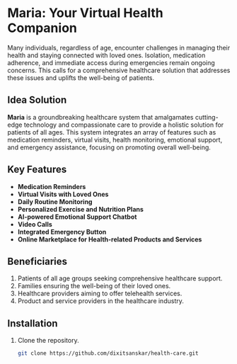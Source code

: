 # Maria: Your Virtual Health Companion

Many individuals, regardless of age, encounter challenges in managing their health and staying connected with loved ones. Isolation, medication adherence, and immediate access during emergencies remain ongoing concerns. This calls for a comprehensive healthcare solution that addresses these issues and uplifts the well-being of patients.

## Idea Solution

**Maria** is a groundbreaking healthcare system that amalgamates cutting-edge technology and compassionate care to provide a holistic solution for patients of all ages. This system integrates an array of features such as medication reminders, virtual visits, health monitoring, emotional support, and emergency assistance, focusing on promoting overall well-being.

## Key Features

- **Medication Reminders**
- **Virtual Visits with Loved Ones**
- **Daily Routine Monitoring**
- **Personalized Exercise and Nutrition Plans**
- **AI-powered Emotional Support Chatbot**
- **Video Calls**
- **Integrated Emergency Button**
- **Online Marketplace for Health-related Products and Services**

## Beneficiaries

1. Patients of all age groups seeking comprehensive healthcare support.
2. Families ensuring the well-being of their loved ones.
3. Healthcare providers aiming to offer telehealth services.
4. Product and service providers in the healthcare industry.

## Installation

1. Clone the repository.
   ```bash
   git clone https://github.com/dixitsanskar/health-care.git
